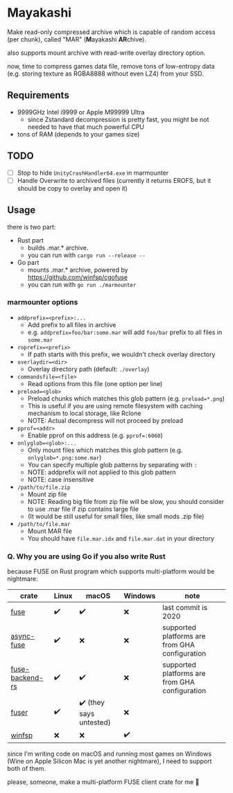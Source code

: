 # Mayakashi

Make read-only compressed archive which is capable of random access (per chunk), called "MAR" (**M**ayakashi **AR**chive).

also supports mount archive with read-write overlay directory option.

now, time to compress games data file, remove tons of low-entropy data (e.g. storing texture as RGBA8888 without even LZ4) from your SSD.

## Requirements

* 9999GHz Intel i9999 or Apple M99999 Ultra
  * since Zstandard decompression is pretty fast, you might be not needed to have that much powerful CPU
* tons of RAM (depends to your games size)

## TODO

- [ ] Stop to hide `UnityCrashHandler64.exe` in marmounter
- [ ] Handle Overwrite to archived files (currently it returns EROFS, but it should be copy to overlay and open it)

## Usage

there is two part:
* Rust part
  * builds .mar.* archive.
  * you can run with `cargo run --release --`
* Go part
  * mounts .mar.* archive, powered by https://github.com/winfsp/cgofuse
  * you can run with `go run ./marmounter`

### marmounter options

* `addprefix=<prefix>:...`
  * Add prefix to all files in archive
  * e.g. `addprefix=foo/bar:some.mar` will add `foo/bar` prefix to all files in `some.mar`
* `roprefix=<prefix>`
  * If path starts with this prefix, we wouldn't check overlay directory
* `overlaydir=<dir>` 
  * Overlay directory path (default: `./overlay`)
* `commandsfile=<file>`
  * Read options from this file (one option per line)
* `preload=<glob>`
   * Preload chunks which matches this glob pattern (e.g. `preload=*.png`)
   * This is useful if you are using remote filesystem with caching mechanism to local storage, like Rclone
   * NOTE: Actual decompress will not proceed by preload
* `pprof=<addr>`
  * Enable pprof on this address (e.g. `pprof=:6060`)
* `onlyglob=<glob>:...`
  * Only mount files which matches this glob pattern (e.g. `onlyglob=*.png:some.mar`)
  * You can specify multiple glob patterns by separating with `:`
  * NOTE: addprefix will not applied to this glob pattern
  * NOTE: case insensitive
* `/path/to/file.zip`
  * Mount zip file
  * NOTE: Reading big file from zip file will be slow, you should consider to use .mar file if zip contains large file
  * (It would be still useful for small files, like small mods .zip file)
* `/path/to/file.mar`
  * Mount MAR file
  * You should have `file.mar.idx` and `file.mar.dat` in your directory

### Q. Why you are using Go if you also write Rust

because FUSE on Rust program which supports multi-platform would be nightmare:

| crate | Linux | macOS | Windows | note |
| --- | --- | --- | --- | --- |
| [fuse](https://github.com/zargony/fuse-rs) | :heavy_check_mark: | :heavy_check_mark: | :x: | last commit is 2020 |
| [async-fuse](https://github.com/udoprog/async-fuse) | :heavy_check_mark: | :x: | :x: | supported platforms are from GHA configuration |
| [fuse-backend-rs](https://github.com/cloud-hypervisor/fuse-backend-rs) | :heavy_check_mark: | :heavy_check_mark: | :x: | supported platforms are from GHA configuration |
| [fuser](https://github.com/cberner/fuser) | :heavy_check_mark: | :heavy_check_mark: (they says untested) | :x: | |
| [winfsp](https://github.com/SnowflakePowered/winfsp-rs) | :x: | :x: | :heavy_check_mark: | |

since I'm writing code on macOS and running most games on Windows (Wine on Apple Silicon Mac is yet another nightmare), I need to support both of them.

please, someone, make a multi-platform FUSE client crate for me 🥺
